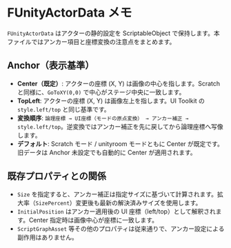 # FUnityActorData メモ

`FUnityActorData` はアクターの静的設定を ScriptableObject で保持します。本ファイルではアンカー項目と座標変換の注意点をまとめます。

## Anchor（表示基準）
- **Center（既定）**: アクターの座標 (X, Y) は画像の中心を指します。Scratch と同様に、`GoToXY(0,0)` で中心がステージ中央に一致します。
- **TopLeft**: アクターの座標 (X, Y) は画像左上を指します。UI Toolkit の `style.left/top` と同じ基準です。
- **変換順序**: `論理座標 → UI座標（モードの原点変換） → アンカー補正 → style.left/top`。逆変換ではアンカー補正を先に戻してから論理座標へ写像します。
- **デフォルト**: Scratch モード / unityroom モードともに Center が既定です。旧データは Anchor 未設定でも自動的に Center が適用されます。

## 既存プロパティとの関係
- `Size` を指定すると、アンカー補正は指定サイズに基づいて計算されます。拡大率（`SizePercent`）変更後も最新の解決済みサイズを使用します。
- `InitialPosition` はアンカー適用後の UI 座標（left/top）として解釈されます。Center 指定時は画像中心が座標に一致します。
- `ScriptGraphAsset` 等その他のプロパティは従来通りで、アンカー設定による副作用はありません。
